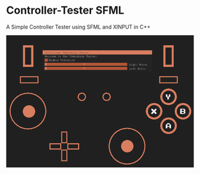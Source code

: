 # Controller-Tester SFML
A Simple Controller Tester using SFML and XINPUT in C++

![Screenshot](ControllerTest/images/Capture.PNG)
